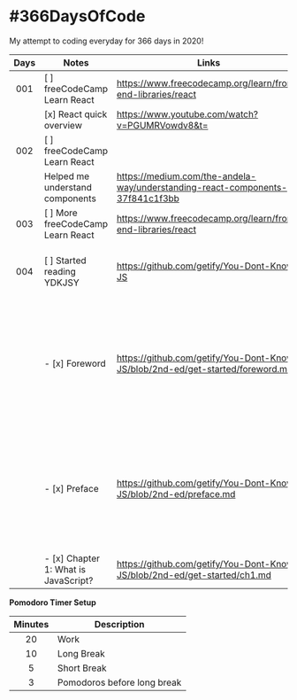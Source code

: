 # #366DaysOfCode

My attempt to coding everyday for 366 days in 2020!

| Days | Notes                                | Links                                                                          | Pomodoros | Remarks                                                                                        |
| :--: | ------------------------------------ | ------------------------------------------------------------------------------ | :-------: | ---------------------------------------------------------------------------------------------- |
| 001  | [ ] freeCodeCamp Learn React         | https://www.freecodecamp.org/learn/front-end-libraries/react                   |     6     |                                                                                                |
|      | [x] React quick overview             | https://www.youtube.com/watch?v=PGUMRVowdv8&t=                                 |           |                                                                                                |
| 002  | [ ] freeCodeCamp Learn React         |                                                                                |     6     |                                                                                                |
|      | Helped me understand components      | https://medium.com/the-andela-way/understanding-react-components-37f841c1f3bb  |           |                                                                                                |
| 003  | [ ] More freeCodeCamp Learn React    | https://www.freecodecamp.org/learn/front-end-libraries/react                   |     6     |                                                                                                |
| 004  | [ ] Started reading YDKJSY           | https://github.com/getify/You-Dont-Know-JS                                     |           | I need to continue learning even on mobile.                                                    |
|      | - [x] Foreword                       | https://github.com/getify/You-Dont-Know-JS/blob/2nd-ed/get-started/foreword.md |           | During this time, my wife is due to give birth to our first born and OBGYN visits are frequent |
|      | - [x] Preface                        | https://github.com/getify/You-Dont-Know-JS/blob/2nd-ed/preface.md              |           | When I am not on the computer, I use JSRun to run JS code on my phone while on the go.         |
|      | - [x] Chapter 1: What is JavaScript? | https://github.com/getify/You-Dont-Know-JS/blob/2nd-ed/get-started/ch1.md      |           |                                                                                                |

**Pomodoro Timer Setup**

| Minutes | Description                 |
| :-----: | --------------------------- |
|   20    | Work                        |
|   10    | Long Break                  |
|    5    | Short Break                 |
|    3    | Pomodoros before long break |
